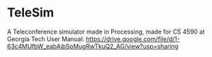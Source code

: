 # TeleSim
A Teleconference simulator made in Processing, made for CS 4590 at Georgia Tech
User Manual: https://drive.google.com/file/d/1-63c4MUfbW_eabAibSpMugRwTkuQ2_AG/view?usp=sharing
